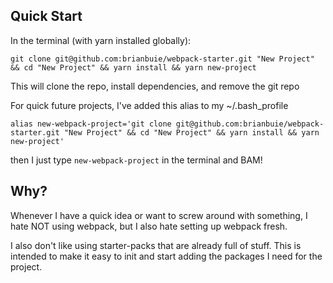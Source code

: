 ## Quick Start

In the terminal (with yarn installed globally):

`git clone git@github.com:brianbuie/webpack-starter.git "New Project" && cd "New Project" && yarn install && yarn new-project`

This will clone the repo, install dependencies, and remove the git repo

For quick future projects, I've added this alias to my ~/.bash_profile

`alias new-webpack-project='git clone git@github.com:brianbuie/webpack-starter.git "New Project" && cd "New Project" && yarn install && yarn new-project'`

then I just type `new-webpack-project` in the terminal and BAM!

## Why?

Whenever I have a quick idea or want to screw around with something, I hate NOT using webpack, but I also hate setting up webpack fresh.

I also don't like using starter-packs that are already full of stuff. This is intended to make it easy to init and start adding the packages I need for the project.

